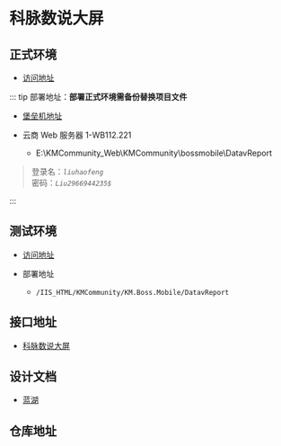 # 科脉数说大屏

## 正式环境

- [访问地址](https://bossmobile.cloud.kemai.com.cn/DatavReport/login)

::: tip
部署地址：**部署正式环境需备份替换项目文件**

- [堡垒机地址](https://ops-jms.kemai.cn/)

- 云商 Web 服务器 1-WB112.221
  - E:\KMCommunity_Web\KMCommunity\bossmobile\DatavReport

> 登录名：_`liuhaofeng`_  
> 密码：_`Liu2966944235$`_

:::

## 测试环境

- [访问地址](http://weixin-community-test.kemai.com.cn/KM.Boss.Mobile/DatavReport/login)

- 部署地址

  - `/IIS_HTML/KMCommunity/KM.Boss.Mobile/DatavReport`

## 接口地址

- [科脉数说大屏](http://ys-test.kemai.com.cn:8080/doc/19cdfLWnDa)

## 设计文档

- [蓝湖](https://lanhuapp.com/web/#/item/project/board?pid=8b471ec2-bafa-4d6e-80d5-03fcc53608d5)

## 仓库地址
